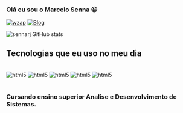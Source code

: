 ### Olá eu sou o Marcelo Senna 😀


[![wzap](https://img.shields.io/badge/WhatsApp-25D366?style=for-the-badge&logo=whatsapp&logoColor=white)](https://web.whatsapp.com/)
[![Blog](https://img.shields.io/badge/Instagram-E4405F?style=for-the-badge&logo=instagram&logoColor=white)](https://www.instagram.com/marcelosennarj/)

![sennarj GitHub stats](https://github-readme-stats.vercel.app/api?username=sennarj&show_icons=true&theme=radical)

## Tecnologias que eu uso no meu dia

<div style="display: inline_block"><br/>
    <img align="center" alt="html5" src="https://img.shields.io/badge/HTML5-E34F26?style=for-the-badge&logo=html5&logoColor=white"/>
     <img align="center" alt="html5" src="https://img.shields.io/badge/CSS3-1572B6?style=for-the-badge&logo=css3&logoColor=white"/>
     <img align="center" alt="html5" src="https://img.shields.io/badge/JavaScript-F7DF1E?style=for-the-badge&logo=javascript&logoColor=black"/>
     <img align="center" alt="html5" src="https://img.shields.io/badge/Java-ED8B00?style=for-the-badge&logo=java&logoColor=white"/>
     <img align="center" alt="html5" src="https://img.shields.io/badge/Python-3776AB?style=for-the-badge&logo=python&logoColor=white"/>
     
</div><br/>

### Cursando ensino superior Analise e Desenvolvimento de Sistemas.
